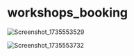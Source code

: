 # workshops_booking
![Screenshot_1735553529](https://github.com/user-attachments/assets/cd8be6ff-b606-4ee5-ba26-2cec3d3bfb18)

![Screenshot_1735553732](https://github.com/user-attachments/assets/30abe153-8c85-44a0-b815-094c68b24124)

